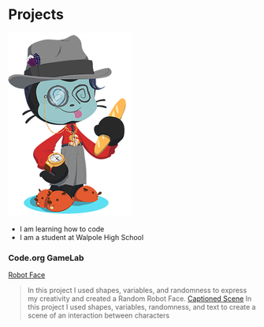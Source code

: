 # Projects
![Octocat](https://github.com/AnshuS244/Projects/blob/431a7d8e15c2377580e06a5e9981062bca376032/Octocat.png)
- I am learning how to code
- I am a student at Walpole High School
### Code.org GameLab
[Robot Face](https://AnshuS244.github.io/Robot/)
> In this project I used shapes, variables, and randomness to express my creativity and created a Random Robot Face.
[Captioned Scene](https://AnshuS244.github.io/CaptionScene/)
> In this project I used shapes, variables, randomness, and text to create a scene of an interaction between characters
